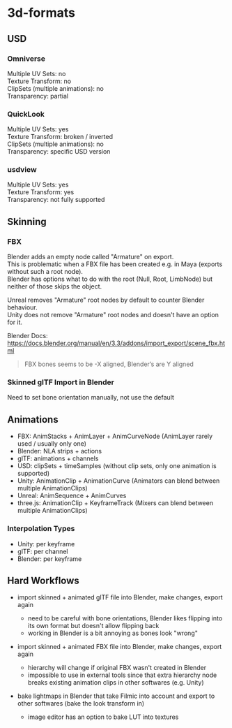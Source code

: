 # 3d-formats

## USD

### Omniverse

Multiple UV Sets: no  
Texture Transform: no  
ClipSets (multiple animations): no  
Transparency: partial  

### QuickLook

Multiple UV Sets: yes  
Texture Transform: broken / inverted  
ClipSets (multiple animations): no  
Transparency: specific USD version  

### usdview

Multiple UV Sets: yes  
Texture Transform: yes  
Transparency: not fully supported    

## Skinning

### FBX 

Blender adds an empty node called "Armature" on export.  
This is problematic when a FBX file has been created e.g. in Maya (exports without such a root node).  
Blender has options what to do with the root (Null, Root, LimbNode) but neither of those skips the object.  

Unreal removes "Armature" root nodes by default to counter Blender behaviour.  
Unity does not remove "Armature" root nodes and doesn't have an option for it.   

Blender Docs: https://docs.blender.org/manual/en/3.3/addons/import_export/scene_fbx.html
> FBX bones seems to be -X aligned, Blender’s are Y aligned  

### Skinned glTF Import in Blender

Need to set bone orientation manually, not use the default  

## Animations

- FBX: AnimStacks + AnimLayer + AnimCurveNode (AnimLayer rarely used / usually only one)  
- Blender: NLA strips + actions  
- glTF: animations + channels  
- USD: clipSets + timeSamples (without clip sets, only one animation is supported)  
- Unity: AnimationClip + AnimationCurve (Animators can blend between multiple AnimationClips)  
- Unreal: AnimSequence + AnimCurves  
- three.js: AnimationClip + KeyframeTrack (Mixers can blend between multiple AnimationClips)  

### Interpolation Types
- Unity: per keyframe  
- glTF: per channel  
- Blender: per keyframe  

## Hard Workflows

- import skinned + animated glTF file into Blender, make changes, export again
  - need to be careful with bone orientations, Blender likes flipping into its own format but doesn't allow flipping back
  - working in Blender is a bit annoying as bones look "wrong"

- import skinned + animated FBX file into Blender, make changes, export again
  - hierarchy will change if original FBX wasn't created in Blender
  - impossible to use in external tools since that extra hierarchy node breaks existing animation clips in other softwares (e.g. Unity)

- bake lightmaps in Blender that take Filmic into account and export to other softwares (bake the look transform in)  
  - image editor has an option to bake LUT into textures  
